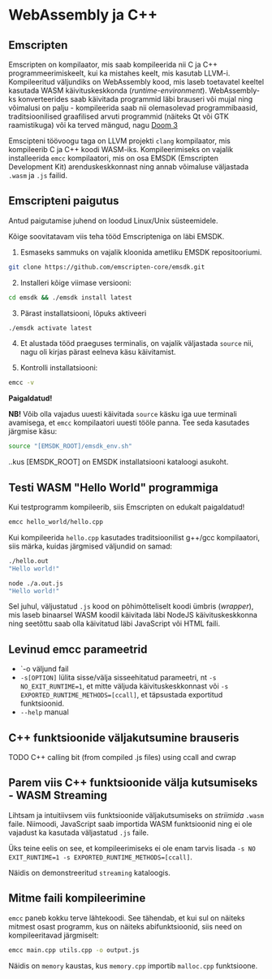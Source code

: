 # WebAssembly ja C++

## Emscripten

Emscripten on kompilaator, mis saab kompileerida nii C ja C++ programmeerimiskeelt, kui ka mistahes keelt, mis kasutab LLVM-i. Kompileeritud väljundiks on WebAssembly kood, mis laseb toetavatel keeltel kasutada WASM käivituskeskkonda (*runtime-environment*). WebAssembly-ks konverteerides saab käivitada programmid läbi brauseri või mujal ning võimalusi on palju - kompileerida saab nii olemasolevad programmibaasid, traditsioonilised graafilised arvuti programmid (näiteks Qt või GTK raamistikuga) või ka terved mängud, nagu [Doom 3](https://wasm.continuation-labs.com/d3demo/)

Emscipteni töövoogu taga on LLVM projekti `clang` kompilaator, mis kompileerib C ja C++ koodi WASM-iks. Kompileerimiseks on vajalik installeerida `emcc` kompilaatori, mis on osa EMSDK (Emscripten Development Kit) arenduskeskkonnast ning annab võimaluse väljastada `.wasm` ja `.js` failid.

## Emscripteni paigutus

Antud paigutamise juhend on loodud Linux/Unix süsteemidele.

Kõige soovitatavam viis teha tööd Emscripteniga on läbi EMSDK.

1. Esmaseks sammuks on vajalik kloonida ametliku EMSDK repositooriumi.

```bash
git clone https://github.com/emscripten-core/emsdk.git
```

2. Installeri kõige viimase versiooni:

```bash
cd emsdk && ./emsdk install latest
```

3. Pärast installatsiooni, lõpuks aktiveeri

```bash
./emsdk activate latest
```

4. Et alustada tööd praeguses terminalis, on vajalik väljastada `source` nii, nagu oli kirjas pärast eelneva käsu käivitamist.

5. Kontrolli installatsiooni: 
```bash
emcc -v
```

**Paigaldatud!**

**NB!** Võib olla vajadus uuesti käivitada `source` käsku iga uue terminali avamisega, et `emcc` kompilaatori uuesti tööle panna. Tee seda kasutades järgmise käsu:
```bash
source "[EMSDK_ROOT]/emsdk_env.sh"
```

..kus [EMSDK_ROOT] on EMSDK installatsiooni kataloogi asukoht.

## Testi WASM "Hello World" programmiga

Kui testprogramm kompileerib, siis Emscripten on edukalt paigaldatud!

```bash
emcc hello_world/hello.cpp
```

Kui kompileerida `hello.cpp` kasutades traditsioonilist g++/gcc kompilaatori, siis märka, kuidas järgmised väljundid on samad:
```bash
./hello.out
"Hello world!"
```

```bash
node ./a.out.js
"Hello world!"
```

Sel juhul, väljustatud `.js` kood on põhimõtteliselt koodi ümbris (*wrapper*), mis laseb binaarsel WASM koodil käivitada läbi NodeJS käivituskeskkonna ning seetõttu saab olla käivitatud läbi JavaScript või HTML faili.

## Levinud emcc parameetrid

- `-o <file> väljund fail
- `-s[OPTION]` lülita sisse/välja sisseehitatud parameetri, nt `-s NO_EXIT_RUNTIME=1`, et mitte väljuda käivituskeskkonnast või `-s EXPORTED_RUNTIME_METHODS=[ccall]`, et täpsustada exportitud funktsioonid.
- `--help` manual

## C++ funktsioonide väljakutsumine brauseris

TODO C++ calling bit (from compiled .js files) using ccall and cwrap

## Parem viis C++ funktsioonide välja kutsumiseks - WASM Streaming

Lihtsam ja intuitiivsem viis funktsioonide väljakutsumiseks on *striimida* `.wasm` faile. Niimoodi, JavaScript saab importida WASM funktsioonid ning ei ole vajadust ka kasutada väljastatud `.js` faile.

Üks teine eelis on see, et kompileerimiseks ei ole enam tarvis lisada `-s NO EXIT_RUNTIME=1 -s EXPORTED_RUNTIME_METHODS=[ccall]`.

Näidis on demonstreeritud `streaming` kataloogis.

## Mitme faili kompileerimine

`emcc` paneb kokku terve lähtekoodi. See tähendab, et kui sul on näiteks mitmest osast programm, kus on näiteks abifunktsioonid, siis need on kompileeritavad järgmiselt:

```bash
emcc main.cpp utils.cpp -o output.js
```

Näidis on `memory` kaustas, kus `memory.cpp` importib `malloc.cpp` funktsioone.

